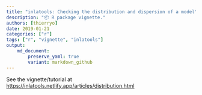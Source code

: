 ```yaml
---
title: "inlatools: Checking the distribution and dispersion of a model"
description: "📦 R package vignette."
authors: [thierryo]
date: 2019-01-21
categories: ["r"]
tags: ["r", "vignette", "inlatools"]
output: 
    md_document:
        preserve_yaml: true
        variant: markdown_github
---
```


See the vignette/tutorial at <https://inlatools.netlify.app/articles/distribution.html>
